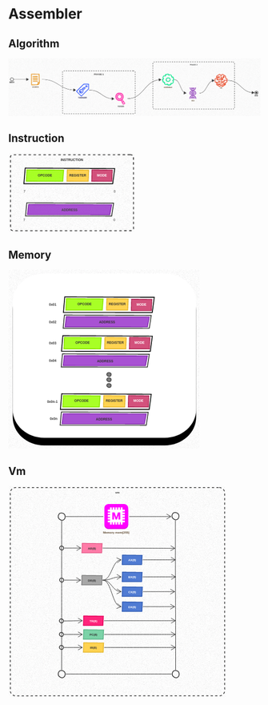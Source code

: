 # Assembler

## Algorithm
![algorithm](docs/img/algorithm.png)

## Instruction
![instruction](docs/img/instruction.png)

## Memory
![memory](docs/img/memory.png)

## Vm 
![vm](docs/img/vm.png)
